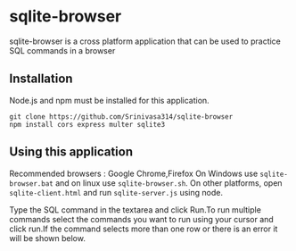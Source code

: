 # sqlite-browser
sqlite-browser is a cross platform application that can be used to practice SQL commands in a browser

## Installation
Node.js and npm must be installed for this application.
```
git clone https://github.com/Srinivasa314/sqlite-browser
npm install cors express multer sqlite3
```

## Using this application
Recommended browsers : Google Chrome,Firefox
On Windows use `sqlite-browser.bat` and on linux use `sqlite-browser.sh`.
On other platforms, open `sqlite-client.html` and run `sqlite-server.js` using node.

Type the SQL command in the textarea and click Run.To run multiple commands select the commands you want to run using your cursor and click run.If the command selects more than one row or there is an error it will be shown below.
